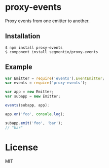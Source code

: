 
# proxy-events

  Proxy events from one emitter to another.

## Installation

```
$ npm install proxy-events
$ component install segmentio/proxy-events
```

## Example

```js
var Emitter = require('events').EventEmitter;
var events = require('proxy-events');

var app = new Emitter;
var subapp = new Emitter;

events(subapp, app);

app.on('foo', console.log);

subapp.emit('foo', 'bar'); 
// "bar"
```

# License

  MIT